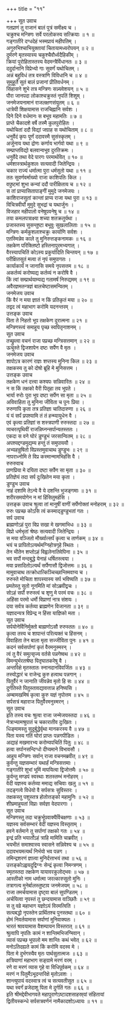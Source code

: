 +++
title = "११"

+++
सूत उवाच  
गतप्राणं तु राजानं बालं पुत्रं समीक्ष्य च ।  
चक्रुश्च मन्त्रिणः सर्वे परलोकस्य सत्क्रियाः ॥ १ ॥  
गङ्गातीरे दग्धदेहं भस्मप्रायं महीपतिम् ।  
अगुरुभिश्चाभियुक्तायां चितायामध्यरोपयन् ॥ २ ॥  
दुर्मरणे मृतस्यास्य चकुश्चैवौर्ध्वदैहिकीम् ।  
क्रियां पुरोहितास्तस्य वेदमन्त्रैर्विधानतः ॥ ३ ॥  
ददुर्दानानि विप्रेभ्यो गाः सुवर्णं यथोचितम् ।  
अन्नं बहुविधं तत्र वस्त्राणि विविधानि च ॥ ४ ॥  
सुमुहूर्ते सुतं बालं प्रजानां प्रीतिवर्धनम् ।  
सिंहासने शुभे तत्र मन्त्रिणः सन्न्यवेशयन् ॥ ५ ॥  
पौरा जानपदा लोकाश्चक्रुस्तं नृपतिं शिशुम् ।  
जनमेजयनामानं राजलक्षणसंयुतम् ॥ ६ ॥  
धात्रेयी शिक्षयामास राजचिह्नानि सर्वशः ।  
दिने दिने वर्धमानः स बभूव महामतिः ॥ ७ ॥  
प्राप्ते चैकादशे वर्षे तस्मै कुलपुरोहितः ।  
यथोचितां ददौ विद्यां जग्राह स यथोचिताम् ॥ ८ ॥  
धनुर्वेदं कृपः पूर्णं ददावस्मै सुसंस्कृतम् ।  
अर्जुनाय यथा द्रोणः कर्णाय भार्गवो यथा ॥ ९ ॥  
सम्प्राप्तविद्यो बलवान्वभूव दुरतिक्रमः ।  
धनुर्वेदे तथा वेदे पारगः परमार्थवित् ॥ १० ॥  
धर्मशास्त्रार्थकुशलः सत्यवादी जितेन्द्रियः ।  
चकार राज्यं धर्मात्मा पुरा धर्मसुतो यथा ॥ ११ ॥  
ततः सुवर्णवर्माख्यो राजा काशिपतिः किल ।  
वपुष्टमां शुभा कन्यां ददौ पारीक्षिताय च ॥ १२ ॥  
स तां प्राप्यासितापाङ्गीं मुमुदे जनमेजयः ।  
काशिराजसुतां कान्तां प्राप्य राजा यथा पुरा ॥ १३ ॥  
विचित्रवीर्यो मुमुदे सुभद्रां च यथार्जुनः ।  
विजहार महीपालो वनेषूपवनेषु च ॥ १४ ॥  
तया कमलपत्राक्ष्या शच्या शतक्रतुर्यथा ।  
प्रजास्तस्य सुसन्तुष्टा बभूवुः सुखलालिताः ॥ १५ ॥  
मन्त्रिणः कर्मकुशलाश्चक्रुः कार्याणि सर्वशः ।  
एतस्मिन्नेव काले तु मुनिरुत्तङ्कनामकः ॥ १६ ॥  
तक्षकेण परिक्लिष्टो हस्तिनापुरमभ्यगात् ।  
वैरस्यापचितिं कोऽस्य प्रकुर्यादिति चिन्तयन् ॥ १७ ॥  
परीक्षितसुतं मत्वा तं नृपं समुपागतः ।  
कार्याकार्यं न जानासि समये नृपसत्तम ॥ १८ ॥  
अकर्तव्यं करोष्यद्य कर्तव्यं न करोषि वै ।  
किं त्वां सम्प्रार्थयाम्यद्य गतामर्षं निरुद्यमम् ॥ १९ ॥  
अवैरज्ञमतन्त्रज्ञं बालचेष्टासमन्वितम् ।  
जनमेजय उवाच  
किं वैरं न मया ज्ञातं न किं प्रतिकृतं मया ॥ २० ॥  
तद्वद त्वं महाभाग करोमि यदनन्तरम् ।  
उत्तङ्क उवाच  
पिता ते निहतो भूप तक्षकेण दुरात्मना ॥ २१ ॥  
मन्त्रिणस्त्वं समाहूय पृच्छ स्वपितृनाशनम् ।  
सूत उवाच  
तच्छ्रुत्वा वचनं राजा पप्रच्छ मन्त्रिसत्तमान् ॥ २२ ॥  
ऊचुस्ते द्विजशापेन दष्टः सर्पेण वै मृतः ।  
जनमेजय उवाच  
शापोऽत्र कारणं राज्ञः शप्तस्य मुनिना किल ॥ २३ ॥  
तक्षकस्य तु को दोषो ब्रूहि मे मुनिसत्तम ।  
उत्तङ्क उवाच  
तक्षकेण धनं दत्त्वा कश्यपः सन्निवारितः ॥ २४ ॥  
न स किं तक्षको वैरी पितृहा तव भूपते ।  
भार्या रुरोः पुरा भूप दष्टा सर्पेण सा मृता ॥ २५ ॥  
अविवाहिता तु मुनिना जीविता च पुनः प्रिया ।  
रुरुणापि कृता तत्र प्रतिज्ञा चातिदारुणा ॥ २६ ॥  
यं यं सर्पं प्रपश्यामि तं तं हन्म्यायुधेन वै ।  
एवं कृत्वा प्रतिज्ञां स शस्त्रपाणी रुरुस्तदा ॥ २७ ॥  
व्यचरत्पृथिवीं राजन्निघ्नन्सर्पान्यतस्ततः ।  
एकदा स वने घोरं डुण्डुभं जरसान्वितम् ॥ २८ ॥  
अपश्यद्दण्डमुद्यम्य हन्तुं तं समुपाययौ ।  
अभ्यहन्रुषितो विप्रस्तमुवाचाथ डुण्डुभः ॥ २९ ॥  
नापराध्नोमि ते विप्र कस्मान्मामभिहंसि वै ।  
रुरुरुवाच  
प्राणप्रिया मे दयिता दष्टा सर्पेण सा मृता ॥ ३० ॥  
प्रतिज्ञेयं तदा सर्प दुःखितेन मया कृता ।  
डुण्डुभ उवाच  
नाहं दशामि तेऽन्ये वै ये दशन्ति भुजङ्गमाः ॥ ३१ ॥  
शरीरसमयोगेन न मां हिंसितुमर्हसि ।  
उत्तङ्क उवाच
श्रुत्वा तां मानुषीं वाणीं सर्पेणोक्तां मनोहराम् ॥ ३२ ॥  
रुरुः पप्रच्छ कोऽसि त्वं कस्माद्‌डुण्डुभतां गतः ।  
सर्प उवाच  
ब्राह्मणोऽहं पुरा विप्र सखा मे खगमाभिधः ॥ ३३ ॥  
विप्रो धर्मभृतां श्रेष्ठः सत्यवादी जितेन्द्रियः ।  
स मया वञ्जितो मौर्ख्यात्सर्पं कृत्वा च तार्णकम् ॥ ३४ ॥  
भयं च प्रापितोऽत्यर्थमग्निहोत्रगृहे स्थितः ।  
तेन भीतेन शप्तोऽहं विह्वलेनातिवेपिना ॥ ३५ ॥  
भव सर्पो मन्दबुद्धे येनाहं धर्षितस्त्वया ।  
मया प्रसादितोऽत्यर्थं सर्पेणासौ द्विजोत्तमः ॥ ३६ ॥  
मामुवाचाथ तत्क्रोधात्किञ्चिच्छान्तिमवाप्य च ।  
रुरुस्ते मोचिता शापस्यास्य सर्प भविष्यति ॥ ३७ ॥  
प्रमतेस्तु सुतो नूनमिति मां सोऽब्रवीद्वचः ।  
सोऽहं सर्पो रुरुस्त्वं च शृणु मे परमं वचः ॥ ३८ ॥  
अहिंसा परमो धर्मो विप्राणां नात्र संशयः ।  
दया सर्वत्र कर्तव्या ब्राह्मणेन विजानता ॥ ३९ ॥  
यज्ञादन्यत्र विप्रेन्द्र न हिंसा याज्ञिको मता ।  
सूत उवाच  
सर्पयोनेर्विनिर्मुक्तो बाह्मणोऽसौ रुरुस्ततः ॥ ४० ॥  
कृत्वा तस्य च शापान्तं परित्यक्तं च हिंसनम् ।  
विवाहिता तेन बाला मृता सज्जीविता पुनः ॥ ४१ ॥  
कदनं सर्वसर्पाणां कृतं वैरमनुस्मरन् ।  
त्वं तु वैरं समुत्सृज्य वर्तसे पन्नगेष्वथ ॥ ४२ ॥  
विमन्युर्भरतश्रेष्ठ पितृघातकरेषु वै ।  
अन्तरिक्षे मृतस्तातः स्नानदानविवर्जितः ॥ ४३ ॥  
तस्योद्धारं च राजेन्द्र कुरु हत्वाथ पन्नगान् ।  
पितुर्वैरं न जानाति जीवन्नेव मृतो हि सः ॥ ४४ ॥  
दुर्गतिस्ते पितुस्तावद्यावत्तान्न हनिष्यसि ।  
अम्बामखमिषं कृत्वा कुरु यज्ञं नृपोत्तम ॥ ४५ ॥  
सर्पसत्रं महाराज पितुर्वैरमनुस्मरन् ।  
सूत उवाच  
इति तस्य वचः श्रुत्वा राजा जन्मेजयस्तदा ॥ ४६ ॥  
नेत्राभ्यामश्रुपातं च चकारातीव दुःखितः ।  
धिङ्‌मामस्तु सुदुर्बुद्धेर्वृथा मानकरस्य वै ॥ ४७ ॥  
पिता यस्य गतिं घोरां प्राप्तः पन्नगपीडितः ।  
अद्याहं मखमारभ्य करोम्यपचितिं पितुः ॥ ४८ ॥  
हत्वा सर्पानसन्दिग्धो दीप्यमाने विभावसौ ।  
आहूय मन्त्रिणः सर्वान् राजा वचनमब्रवीत् ॥ ४९ ॥  
कुर्वन्तु यज्ञसम्भारं यथार्हं मन्त्रिसत्तमाः ।  
गङ्गातीरे शुभां भूमिं मापयित्वा द्विजोत्तमैः ॥ ५० ॥  
कुर्वन्तु मण्डपं स्वस्थाः शतस्तम्भं मनोहरम् ।  
वेदी यज्ञस्य कर्तव्या ममाद्य सचिवाः खलु ॥ ५१ ॥  
तदङ्गत्वे विधेयो वै सर्पसत्रः सुविस्तरः ।  
तक्षकस्तु पशुस्तत्र होतोत्तङ्को महामुनिः ॥ ५२ ॥  
शीघ्रमाहूयतां विप्राः सर्वज्ञा वेदपारगाः ।  
सूत उवाच  
मन्त्रिणस्तु तदा चक्रुर्भूपवाक्यैर्विचक्षणाः ॥ ५३ ॥  
यज्ञस्य सर्वसम्भारं वेदीं यज्ञस्य विस्तृताम् ।  
हवने वर्तमाने तु सर्पाणां तक्षको गतः ॥ ५४ ॥  
इन्द्रं प्रति भयार्तोऽहं त्राहि मामिति चाब्रवीत् ।  
भयभीतं समाश्वास्य स्वासने सन्निवेश्य च ॥ ५५ ॥  
ददावभयमत्यर्थं निर्भयो भव पन्नग ।  
तमिन्द्रशरणं ज्ञात्वा मुनिर्दत्ताभयं तथा ॥ ५६ ॥  
उत्तङ्कोऽह्वयदुद्विग्नः सेन्द्रं कृत्वा निमन्त्रणम् ।  
स्मृतस्तदा तक्षकेण यायावरकुलोद्‌भवः ॥ ५७ ॥  
आस्तीको नाम धर्मात्मा जरत्कारुसुतो मुनिः ।  
तत्रागत्य मुनेर्बालस्तुष्टाव जनमेजयम् ॥ ५८ ॥  
राजा तमर्चयामास दृष्ट्वा बालं सुपण्डितम् ।  
अर्चयित्वा नृपस्तं तु छन्दयामास वाञ्छितैः ॥ ५९ ॥  
स तु वव्रे महाभाग यज्ञोऽयं विरमत्विति ।  
सत्यबद्धो नृपस्तेन प्रार्थितश्च पुनस्तथा ॥ ६० ॥  
होमं निवर्तयामास सर्पाणां मुनिवाक्यतः ।  
भारतं श्रावयामास वैशम्पायन विस्तरात् ॥ ६१ ॥  
श्रुत्वापि नृपतिः कामं न शान्तिमभिजग्मिवान् ।  
व्यासं पप्रच्छ भूपालो मम शान्तिः कथं भवेत् ॥ ६२ ॥  
मनोऽतिदह्यते कामं किं करोमि वदस्व मे ।  
पिता मे दुर्भगस्यैव मृतः पार्थसुतात्मजः ॥ ६३ ॥  
क्षत्रियाणां महाभाग सङ्ग्रामे मरणं वरम् ।  
रणे वा मरणं व्यास गृहे वा विधिपूर्वकम् ॥ ६४ ॥  
मरणं न पितुर्मेऽभूदन्तरिक्षे मृतोऽवशः ।  
शान्त्युपायं वदस्वात्र त्वं च सत्यवतीसुत ॥ ६५ ॥  
यथा स्वर्गं व्रजेदाशु पिता मे दुर्गतिं गतः ॥ ६६ ॥  
इति श्रीमद्देवीभागवते महापुराणेऽष्टादशसाहस्र्यां संहितायां  
द्वितीयस्कन्धे सर्पसत्रवर्णनं नामैकादशोऽध्यायः ॥ ११ ॥

